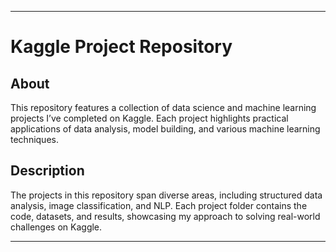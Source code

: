 

---

# Kaggle Project Repository

## About
This repository features a collection of data science and machine learning projects I’ve completed on Kaggle. Each project highlights practical applications of data analysis, model building, and various machine learning techniques.

## Description
The projects in this repository span diverse areas, including structured data analysis, image classification, and NLP. Each project folder contains the code, datasets, and results, showcasing my approach to solving real-world challenges on Kaggle.

---

